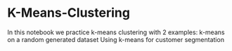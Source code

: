 # K-Means-Clustering

In this notebook we practice k-means clustering with 2 examples:
k-means on a random generated dataset
Using k-means for customer segmentation
